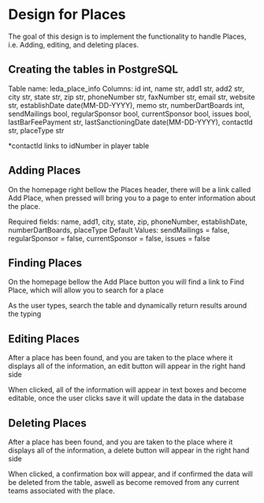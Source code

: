 # Design for Places
The goal of this design is to implement the functionality to handle Places, i.e. Adding, editing, and deleting places.
## Creating the tables in PostgreSQL
Table name: leda_place_info
Columns: id int, name str, add1 str, add2 str, city str, state str, zip str, phoneNumber str, faxNumber str, email str, website str, establishDate date(MM-DD-YYYY), memo str, numberDartBoards int, sendMailings bool, regularSponsor bool, currentSponsor bool, issues bool, lastBarFeePayment str, lastSanctioningDate date(MM-DD-YYYY), contactId str, placeType str

*contactId links to idNumber in player table

## Adding Places
On the homepage right bellow the Places header, there will be a link called Add Place, when pressed will bring you to a page to enter information about the place.

Required fields: name, add1, city, state, zip, phoneNumber, establishDate, numberDartBoards, placeType
Default Values: sendMailings = false, regularSponsor = false, currentSponsor = false, issues = false

## Finding Places
On the homepage bellow the  Add Place button you will find a link to Find Place, which will allow you to search for a place

As the user types, search the table and dynamically return results around the typing

## Editing Places
After a place has been found, and you are taken to the place where it displays all of the information, an edit button will appear in the right hand side

When clicked, all of the information will appear in text boxes and become editable, once the user clicks save it will update the data in the database

## Deleting Places
After a place has been found, and you are taken to the place where it displays all of the information, a delete button will appear in the right hand side

When clicked, a confirmation box will appear, and if confirmed the data will be deleted from the table, aswell as become removed from any current teams associated with the place.